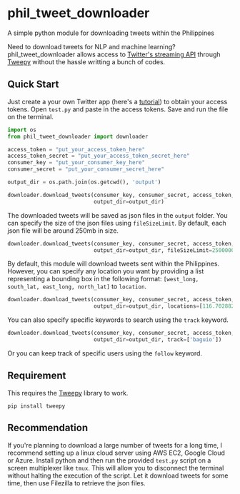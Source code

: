 # phil_tweet_downloader

A simple python module for downloading tweets within the Philippines

Need to download tweets for NLP and machine learning? phil_tweet_downloader
allows access to [Twitter's streaming API](https://developer.twitter.com/en/docs/tutorials/consuming-streaming-data)
through [Tweepy](https://www.tweepy.org/) without the hassle writting a bunch of codes.

## Quick Start

Just create a your own Twitter app (here's a [tutorial](https://docs.inboundnow.com/guide/create-twitter-application/)) to obtain your access tokens. Open `test.py` and paste in the access tokens. Save and run the file on the terminal.

```python
import os
from phil_tweet_downloader import downloader

access_token = "put_your_access_token_here"
access_token_secret = "put_your_access_token_secret_here"
consumer_key = "put_your_consumer_key_here"
consumer_secret = "put_your_consumer_secret_here"

output_dir = os.path.join(os.getcwd(), 'output')

downloader.download_tweets(consumer_key, consumer_secret, access_token, access_token_secret,
                           output_dir=output_dir)

```

The downloaded tweets will be saved as json files in the `output` folder. You can specify the size
of the json files using `fileSizeLimit`. By default, each json file will be around 250mb in size.

```python
downloader.download_tweets(consumer_key, consumer_secret, access_token, access_token_secret,
                           output_dir=output_dir, fileSizeLimit=250000000)
```

By default, this module will download tweets sent within the Philippines. However, you can specify
any location you want by providing a list representing a bounding box in the following format:
`[west_long, south_lat, east_long, north_lat]` to `location`.

```python
downloader.download_tweets(consumer_key, consumer_secret, access_token, access_token_secret,
                           output_dir=output_dir, locations=[116.702882, 5.621718, 129.387207, 21.933351])
```

You can also specify specific keywords to search using the `track` keyword.

```python
downloader.download_tweets(consumer_key, consumer_secret, access_token, access_token_secret,
                           output_dir=output_dir, track=['baguio'])
```

Or you can keep track of specific users using the `follow` keyword.

## Requirement

This requires the [Tweepy](https://www.tweepy.org/) library to work.

```
pip install tweepy
```

## Recommendation

If you're planning to download a large number of tweets for a long time, I recommend setting up
a linux cloud server using AWS EC2, Google Cloud or Azure. Install python and then run the provided
`test.py` script on a screen multiplexer like `tmux`. This will allow you to disconnect the terminal
without halting the execution of the script. Let it download tweets for some time, then use Filezilla
to retrieve the json files.
